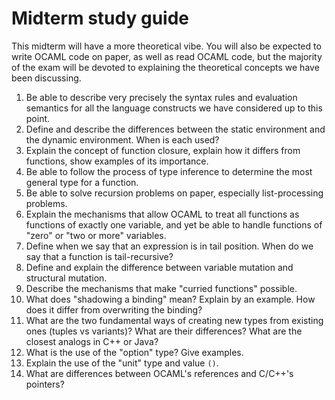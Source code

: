 # Midterm study guide

This midterm will have a more theoretical vibe. You will also be expected to write OCAML code on paper, as well as read OCAML code, but the majority of the exam will be devoted to explaining the theoretical concepts we have been discussing.

1. Be able to describe very precisely the syntax rules and evaluation semantics for all the language constructs we have considered up to this point.
2. Define and describe the differences between the static environment and the dynamic environment. When is each used?
3. Explain the concept of function closure, explain how it differs from functions, show examples of its importance.
4. Be able to follow the process of type inference to determine the most general type for a function.
5. Be able to solve recursion problems on paper, especially list-processing problems.
6. Explain the mechanisms that allow OCAML to treat all functions as functions of exactly one variable, and yet be able to handle functions of "zero" or "two or more" variables.
7. Define when we say that an expression is in tail position. When do we say that a function is tail-recursive?
8. Define and explain the difference between variable mutation and structural mutation.
9. Describe the mechanisms that make "curried functions" possible.
10. What does "shadowing a binding" mean? Explain by an example. How does it differ from overwriting the binding?
11. What are the two fundamental ways of creating new types from existing ones (tuples vs variants)? What are their differences? What are the closest analogs in C++ or Java?
12. What is the use of the "option" type? Give examples.
13. Explain the use of the "unit" type and value `()`.
14. What are differences between OCAML's references and C/C++'s pointers?
